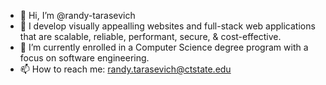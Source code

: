 - 👋 Hi, I’m @randy-tarasevich
- 👀 I develop visually appealling websites and full-stack web applications that are scalable, reliable, performant, secure, & cost-effective.
- 🌱 I’m currently enrolled in a Computer Science degree program with a focus on software engineering. 
- 📫 How to reach me: randy.tarasevich@ctstate.edu
<!---
randy-tarasevich/randy-tarasevich is a ✨ special ✨ repository because its `README.md` (this file) appears on your GitHub profile.
You can click the Preview link to take a look at your changes.
--->
